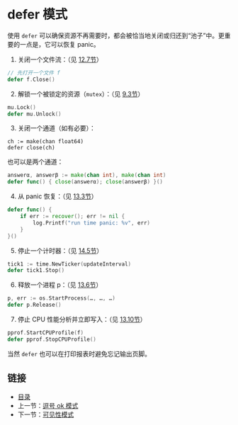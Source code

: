 # defer 模式

使用 `defer` 可以确保资源不再需要时，都会被恰当地关闭或归还到“池子”中。更重要的一点是，它可以恢复 panic。

1. 关闭一个文件流：（见 [12.7节](12.7.md)）
```go
// 先打开一个文件 f
defer f.Close()
```

2. 解锁一个被锁定的资源（`mutex`）：（见 [9.3节](09.3.md)）
```go
mu.Lock()
defer mu.Unlock()
```

3. 关闭一个通道（如有必要）：
```
ch := make(chan float64)
defer close(ch)
```

也可以是两个通道：
```go
answerα, answerβ := make(chan int), make(chan int)
defer func() { close(answerα); close(answerβ) }()
```

4. 从 panic 恢复：（见 [13.3节](13.3.md)）
```go
defer func() {
	if err := recover(); err != nil {
		log.Printf("run time panic: %v", err)
	}
}()
```

5. 停止一个计时器：（见 [14.5节](14.5.md)）
```go
tick1 := time.NewTicker(updateInterval)
defer tick1.Stop()
```

6. 释放一个进程 p：（见 [13.6节](13.6.md)）
```go
p, err := os.StartProcess(…, …, …)
defer p.Release()
```

7. 停止 CPU 性能分析并立即写入：（见 [13.10节](13.10.md)）
```go
pprof.StartCPUProfile(f)
defer pprof.StopCPUProfile()
```

当然 `defer` 也可以在打印报表时避免忘记输出页脚。

## 链接

- [目录](directory.md)
- 上一节：[逗号 ok 模式](17.1.md)
- 下一节：[可见性模式](17.3.md)
